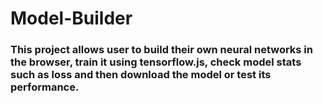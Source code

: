 # Model-Builder

### This project allows user to build their own neural networks in the browser, train it using tensorflow.js, check model stats such as loss and then download the model or test its performance.
